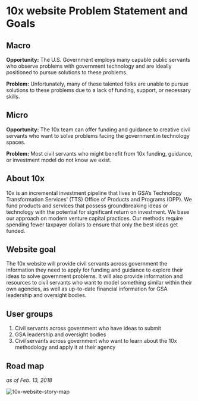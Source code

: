 # 10x website Problem Statement and Goals

## Macro

**Opportunity:** The U.S. Government employs many capable public servants who observe problems with government technology and are ideally positioned to pursue solutions to these problems. 

**Problem:** Unfortunately, many of these talented folks are unable to pursue solutions to these problems due to a lack of funding, support, or necessary skills. 

## Micro 

**Opportunity:** The 10x team can offer funding and guidance to creative civil servants who want to solve problems facing the government in technology  spaces.

**Problem:** Most civil servants who might benefit from 10x funding, guidance, or investment model do not know we exist.

## About 10x 

10x is an incremental investment pipeline that lives in GSA’s Technology Transformation Services’ (TTS) Office of Products and Programs (OPP). We fund products and services that possess groundbreaking ideas or technology with the potential for significant return on investment. We base our approach on modern venture capital practices. Our methods require spending fewer taxpayer dollars to ensure that only the best ideas get funded.

## Website goal

The 10x website will provide civil servants across government the information they need to apply for funding and guidance to explore their ideas to solve government problems. It will also provide information and resources to civil servants who want to model something similar within their own agencies, as well as up-to-date financial information for GSA leadership and oversight bodies. 

## User groups
1. Civil servants across government who have ideas to submit
2. GSA leadership and oversight bodies 
3. Civil servants across government who want to learn about the 10x methodology and apply it at their agency


## Road map 
_as of Feb. 13, 2018_

![10x-website-story-map](https://user-images.githubusercontent.com/10144074/36212763-d6998344-1172-11e8-94da-d61461650831.png)
